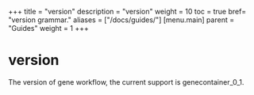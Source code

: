 +++
title = "version"
description = "version"
weight = 10
toc = true
bref= "version grammar."
aliases = ["/docs/guides/"]
[menu.main]
  parent = "Guides"
  weight = 1
+++


# version

The version of gene workflow, the current support is genecontainer_0_1.
